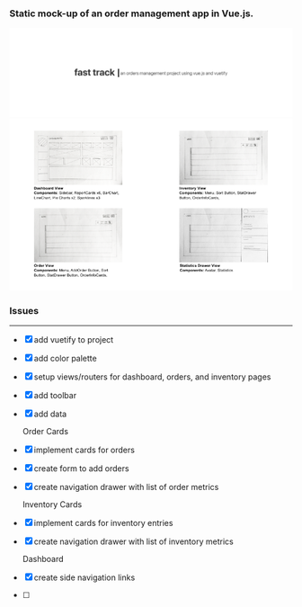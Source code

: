 ### Static mock-up of an order management app in Vue.js.

![title](https://github.com/b-45/fast-track/blob/master/src/assets/title.png)
![image](https://github.com/b-45/fast-track/blob/master/src/assets/frame.png)

### Issues

---

- [x] add vuetify to project
- [x] add color palette
- [x] setup views/routers for dashboard, orders, and inventory pages
- [x] add toolbar
- [x] add data

  Order Cards

- [x] implement cards for orders
- [x] create form to add orders
- [x] create navigation drawer with list of order metrics

  Inventory Cards

- [x] implement cards for inventory entries
- [x] create navigation drawer with list of inventory metrics

  Dashboard

- [x] create side navigation links
- [ ]

